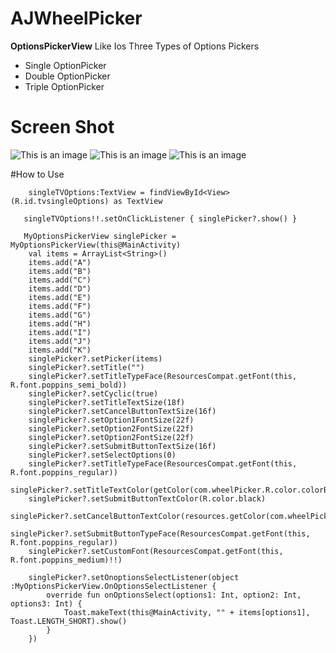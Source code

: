 # AJWheelPicker
**OptionsPickerView** Like Ios Three Types of Options Pickers

- Single OptionPicker
- Double OptionPicker
- Triple OptionPicker
# Screen Shot
![This is an image](https://s4.aconvert.com/convert/p3r68-cdx67/ayic2-yb8ka.jpg)
![This is an image](https://s4.aconvert.com/convert/p3r68-cdx67/a3agx-3tnyn.jpg)
![This is an image](https://s4.aconvert.com/convert/p3r68-cdx67/aicii-57905.jpg)

#How to Use

        singleTVOptions:TextView = findViewById<View>(R.id.tvsingleOptions) as TextView

       singleTVOptions!!.setOnClickListener { singlePicker?.show() }

       MyOptionsPickerView singlePicker = MyOptionsPickerView(this@MainActivity)
        val items = ArrayList<String>()
        items.add("A")
        items.add("B")
        items.add("C")
        items.add("D")
        items.add("E")
        items.add("F")
        items.add("G")
        items.add("H")
        items.add("I")
        items.add("J")
        items.add("K")
        singlePicker?.setPicker(items)
        singlePicker?.setTitle("")
        singlePicker?.setTitleTypeFace(ResourcesCompat.getFont(this, R.font.poppins_semi_bold))
        singlePicker?.setCyclic(true)
        singlePicker?.setTitleTextSize(18f)
        singlePicker?.setCancelButtonTextSize(16f)
        singlePicker?.setOption1FontSize(22f)
        singlePicker?.setOption2FontSize(22f)
        singlePicker?.setOption2FontSize(22f)
        singlePicker?.setSubmitButtonTextSize(16f)
        singlePicker?.setSelectOptions(0)
        singlePicker?.setTitleTypeFace(ResourcesCompat.getFont(this, R.font.poppins_regular))
        singlePicker?.setTitleTextColor(getColor(com.wheelPicker.R.color.colorBlue))
        singlePicker?.setSubmitButtonTextColor(R.color.black)
        singlePicker?.setCancelButtonTextColor(resources.getColor(com.wheelPicker.R.color.colorBlue))
        singlePicker?.setSubmitButtonTypeFace(ResourcesCompat.getFont(this, R.font.poppins_regular))
        singlePicker?.setCustomFont(ResourcesCompat.getFont(this, R.font.poppins_medium)!!)

        singlePicker?.setOnoptionsSelectListener(object :MyOptionsPickerView.OnOptionsSelectListener {
            override fun onOptionsSelect(options1: Int, option2: Int, options3: Int) {
                Toast.makeText(this@MainActivity, "" + items[options1], Toast.LENGTH_SHORT).show()
            }
        })
